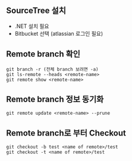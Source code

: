 ## SourceTree 설치
- .NET 설치 필요
- Bitbucket 선택 (atlassian 로그인 필요)

## Remote branch 확인
```
git branch -r (전체 branch 보려면 -a)
git ls-remote --heads <remote-name>
git remote show <remote-name>
```

## Remote branch 정보 동기화
```
git remote update <remote-name> --prune
```

## Remote branch로 부터 Checkout
```
git checkout -b test <name of remote>/test
git checkout -t <name of remote>/test
```
